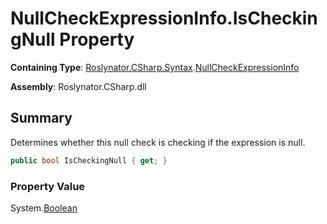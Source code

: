 # NullCheckExpressionInfo\.IsCheckingNull Property

**Containing Type**: [Roslynator.CSharp.Syntax](../../README.md)\.[NullCheckExpressionInfo](../README.md)

**Assembly**: Roslynator\.CSharp\.dll

## Summary

Determines whether this null check is checking if the expression is null\.

```csharp
public bool IsCheckingNull { get; }
```

### Property Value

System\.[Boolean](https://docs.microsoft.com/en-us/dotnet/api/system.boolean)

